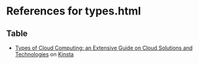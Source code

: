 # References for types.html

## Table
- [Types of Cloud Computing: an Extensive Guide on Cloud Solutions and Technologies](https://kinsta.com/blog/types-of-cloud-computing/) on [Kinsta](https://kinsta.com/)